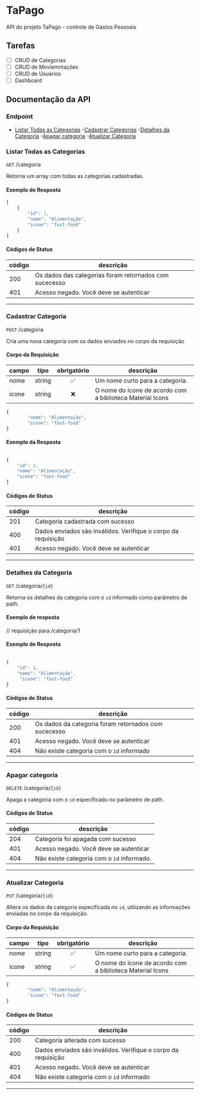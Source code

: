 # TaPago
API do projeto TaPago - controle de Gastos Pessoais

## Tarefas

- [ ] CRUD de Categorias
- [ ] CRUD de Moviemntações
- [ ] CRUD de Usuários
- [ ] Dashboard

## Documentação da API

### Endpoint
- [Listar Todas as Categorias](#Listar-todas-as-categorias)
-[Cadastrar Categorias](#Cadastrar-categoria)
-[Detalhes da Categoria](#detalhes-da-categoria)
-[Apagar categoria](#apagar-categoria)
-[Atualizar Categoria](#atualizar-categoria)

### Listar Todas as Categorias

`GET` /categoria

Retorna um array com todas as categorias cadastradas.

#### Exemplo de Resposta

``` js
[
    {
        "id": 1,
        "nome": "Alimentação",
        "icone": "fast-food"
    }
]

```

#### Códigos de Status

|código|descrição|
|------|---------|
|200| Os dados das categorias foram retornados com sucecesso
|401|Acesso negado. Você deve se autenticar

---
### Cadastrar Categoria

`POST` /categoria

Cria uma nova categoria com os dados enviados no corpo da requisição

#### Corpo da Requisição

|campo|tipo|obrigatório|descrição|
|-----|----|:-----------:|---------|
|nome|string|✅|Um nome curto para a categoria.
|icone|string|❌|O nome do ícone de acordo com a biblioteca Material Icons

``` js
{
        "nome": "Alimentação",
        "icone": "fast-food"
}
```

#### Exemplo da Resposta

``` js

{
    "id": 1,
    "nome": "Alimentação",
    "icone": "fast-food"
}


```

#### Códigos de Status

|código|descrição|
|------|---------|
|201|Categoria cadastrada com sucesso
|400|Dados enviados são inválidos. Verifique o corpo da requisição
|401|Acesso negado. Você deve se autenticar
---

### Detalhes da Categoria

`GET` /categoria/`{id}`

Retorna os detalhes da categoria com o `id`
informado como parâmetro de path.

#### Exemplo de resposta
// requisição para  /categoria/1

#### Exemplo de Resposta

``` js

{
    "id": 1,
    "nome": "Alimentação",
     "icone": "fast-food"
}


```

#### Códigos de Status

|código|descrição|
|------|---------|
|200| Os dados da categoria foram retornados com sucecesso
|401|Acesso negado. Você deve se autenticar
|404|Não existe categoria com o `id` informado

---

### Apagar categoria

`DELETE` /categoria/`{id}`

Apaga a categoria com o `id` especificado no parâmetro de path.

#### Códigos de Status

|código|descrição|
|------|---------|
|204|Categoria foi apagada com sucesso
|401|Acesso negado. Você deve se autenticar
|404|Não existe categoria com o `id` informado.

---

### Atualizar Categoria

`PUT` /categoria/`{id}`

Altera os dados da categoria especificada no `id`,
utilizando as informações enviadas no corpo da requisição.

#### Corpo da Requisição

|campo|tipo|obrigatório|descrição|
|-----|----|:-----------:|---------|
|nome|string|✅|Um nome curto para a categoria.
|icone|string|✅|O nome do ícone de acordo com a biblioteca Material Icons

``` js
{
        "nome": "Alimentação",
        "icone": "fast-food"
}
```

#### Códigos de Status

|código|descrição|
|------|---------|
|200|Categoria alterada com sucesso
|400|Dados enviados são inválidos. Verifique o corpo da requisição
|401|Acesso negado. Você deve se autenticar
|404|Não existe categoria com o `id` informado

---

